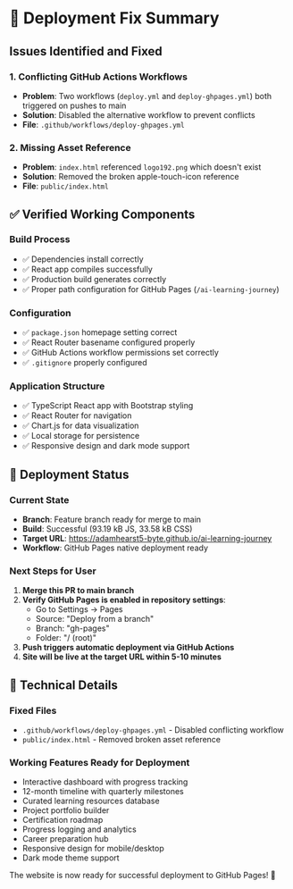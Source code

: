 # 🚀 Deployment Fix Summary

## Issues Identified and Fixed

### 1. **Conflicting GitHub Actions Workflows**
- **Problem**: Two workflows (`deploy.yml` and `deploy-ghpages.yml`) both triggered on pushes to main
- **Solution**: Disabled the alternative workflow to prevent conflicts
- **File**: `.github/workflows/deploy-ghpages.yml`

### 2. **Missing Asset Reference**
- **Problem**: `index.html` referenced `logo192.png` which doesn't exist
- **Solution**: Removed the broken apple-touch-icon reference
- **File**: `public/index.html`

## ✅ Verified Working Components

### Build Process
- ✅ Dependencies install correctly
- ✅ React app compiles successfully 
- ✅ Production build generates correctly
- ✅ Proper path configuration for GitHub Pages (`/ai-learning-journey`)

### Configuration
- ✅ `package.json` homepage setting correct
- ✅ React Router basename configured properly
- ✅ GitHub Actions workflow permissions set correctly
- ✅ `.gitignore` properly configured

### Application Structure
- ✅ TypeScript React app with Bootstrap styling
- ✅ React Router for navigation
- ✅ Chart.js for data visualization
- ✅ Local storage for persistence
- ✅ Responsive design and dark mode support

## 🎯 Deployment Status

### Current State
- **Branch**: Feature branch ready for merge to main
- **Build**: Successful (93.19 kB JS, 33.58 kB CSS)
- **Target URL**: https://adamhearst5-byte.github.io/ai-learning-journey
- **Workflow**: GitHub Pages native deployment ready

### Next Steps for User
1. **Merge this PR to main branch**
2. **Verify GitHub Pages is enabled in repository settings**:
   - Go to Settings → Pages
   - Source: "Deploy from a branch" 
   - Branch: "gh-pages"
   - Folder: "/ (root)"
3. **Push triggers automatic deployment via GitHub Actions**
4. **Site will be live at the target URL within 5-10 minutes**

## 🔧 Technical Details

### Fixed Files
- `.github/workflows/deploy-ghpages.yml` - Disabled conflicting workflow
- `public/index.html` - Removed broken asset reference

### Working Features Ready for Deployment
- Interactive dashboard with progress tracking
- 12-month timeline with quarterly milestones  
- Curated learning resources database
- Project portfolio builder
- Certification roadmap
- Progress logging and analytics
- Career preparation hub
- Responsive design for mobile/desktop
- Dark mode theme support

The website is now ready for successful deployment to GitHub Pages! 🎉